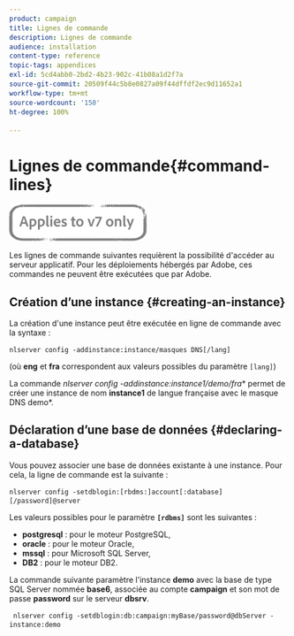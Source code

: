 ```yaml
---
product: campaign
title: Lignes de commande
description: Lignes de commande
audience: installation
content-type: reference
topic-tags: appendices
exl-id: 5cd4abb0-2bd2-4b23-902c-41b08a1d2f7a
source-git-commit: 20509f44c5b8e0827a09f44dffdf2ec9d11652a1
workflow-type: tm+mt
source-wordcount: '150'
ht-degree: 100%

---
```


# Lignes de commande{#command-lines}

![](../../assets/v7-only.svg)

Les lignes de commande suivantes requièrent la possibilité d&#39;accéder au serveur applicatif. Pour les déploiements hébergés par Adobe, ces commandes ne peuvent être exécutées que par Adobe.

## Création d’une instance {#creating-an-instance}

La création d&#39;une instance peut être exécutée en ligne de commande avec la syntaxe :

```
nlserver config -addinstance:instance/masques DNS[/lang]
```

(où **eng** et **fra** correspondent aux valeurs possibles du paramètre `[lang]`)

La commande **nlserver config -addinstance:instance1/demo*/fra** permet de créer une instance de nom **instance1** de langue française avec le masque DNS demo*.

## Déclaration d’une base de données {#declaring-a-database}

Vous pouvez associer une base de données existante à une instance. Pour cela, la ligne de commande est la suivante :

```
nlserver config -setdblogin:[rbdms:]account[:database][/password]@server
```

Les valeurs possibles pour le paramètre **`[rdbms]`** sont les suivantes :

* **postgresql** : pour le moteur PostgreSQL,
* **oracle** : pour le moteur Oracle,
* **mssql** : pour Microsoft SQL Server,
* **DB2** : pour le moteur DB2.

La commande suivante paramètre l&#39;instance **demo** avec la base de type SQL Server nommée **base6**, associée au compte **campaign** et son mot de passe **password** sur le serveur **dbsrv**.

```
 nlserver config -setdblogin:db:campaign:myBase/password@dbServer -instance:demo
```
